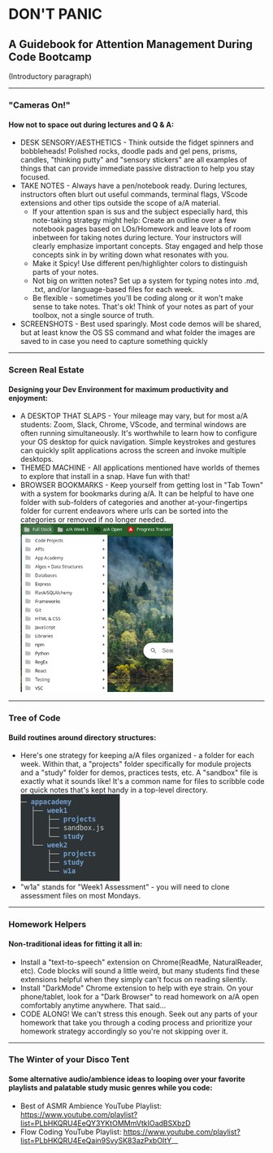 # DON'T PANIC
## A Guidebook for Attention Management During Code Bootcamp
(Introductory paragraph)
___
### "Cameras On!"
#### How not to space out during lectures and Q & A:
* DESK SENSORY/AESTHETICS - Think outside the fidget spinners and bobbleheads! Polished rocks, doodle pads and gel pens, prisms, candles, "thinking putty" and "sensory stickers" are all examples of things that can provide immediate passive distraction to help you stay focused. 
* TAKE NOTES - Always have a pen/notebook ready. During lectures, instructors often blurt out useful commands, terminal flags, VScode extensions and other tips outside the scope of a/A material. 
    * If your attention span is sus and the subject especially hard, this note-taking strategy might help: Create an outline over a few notebook pages based on LOs/Homework and leave lots of room inbetween for taking notes during lecture. Your instructors will clearly emphasize important concepts. Stay engaged and help those concepts sink in by writing down what resonates with you.
    * Make it Spicy! Use different pen/highlighter colors to distinguish parts of your notes. 
    * Not big on written notes? Set up a system for typing notes into .md, .txt, and/or language-based files for each week.
    * Be flexible - sometimes you'll be coding along or it won't make sense to take notes. That's ok! Think of your notes as part of your toolbox, not a single source of truth. 
* SCREENSHOTS - Best used sparingly. Most code demos will be shared, but at least know the OS SS command and what folder the images are saved to in case you need to capture something quickly
___

### Screen Real Estate
#### Designing your Dev Environment for maximum productivity and enjoyment:
* A DESKTOP THAT SLAPS - Your mileage may vary, but for most a/A students: Zoom, Slack, Chrome, VScode, and terminal windows are often running simultaneously. It's worthwhile to learn how to configure your OS desktop for quick navigation. Simple keystrokes and gestures can quickly split applications across the screen and invoke multiple desktops. 
* THEMED MACHINE - All applications mentioned have worlds of themes to explore that install in a snap. Have fun with that!
* BROWSER BOOKMARKS - Keep yourself from getting lost in "Tab Town" with a system for bookmarks during a/A. It can be helpful to have one folder with sub-folders of categories and another at-your-fingertips folder for current endeavors where urls can be sorted into the categories or removed if no longer needed.  
![Bookmarks Example](./dont_panic_images/bookmarks.png "Bookmarks Example")
___

### Tree of Code
#### Build routines around directory structures:
* Here's one strategy for keeping a/A files organized - a folder for each week. Within that, a "projects" folder specifically for module projects and a "study" folder for demos, practices tests, etc. A "sandbox" file is exactly what it sounds like! It's a common name for files to scribble code or quick notes that's kept handy in a top-level directory.
![Dir Example](./dont_panic_images/tree.png "Dir Example")
* "w1a" stands for "Week1 Assessment" - you will need to clone assessment files on most Mondays.
___

### Homework Helpers
#### Non-traditional ideas for fitting it all in:
* Install a "text-to-speech" extension on Chrome(ReadMe, NaturalReader, etc). Code blocks will sound a little weird, but many students find these extensions helpful when they simply can't focus on reading silently.
* Install "DarkMode" Chrome extension to help with eye strain. On your phone/tablet, look for a "Dark Browser" to read homework on a/A open comfortably anytime anywhere. That said...
* CODE ALONG! We can't stress this enough. Seek out any parts of your homework that take you through a coding process and prioritize your homework strategy accordingly so you're not skipping over it.
___

### The Winter of your Disco Tent
#### Some alternative audio/ambience ideas to looping over your favorite playlists and palatable study music genres while you code:

* Best of ASMR Ambience YouTube Playlist: https://www.youtube.com/playlist?list=PLbHKQRU4EeQY3YKtOMMmVtkIOadBSXbzD
* Flow Coding YouTube Playlist: https://www.youtube.com/playlist?list=PLbHKQRU4EeQain9SvySK83azPxbOItY__





